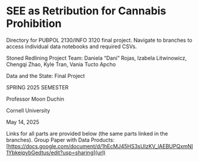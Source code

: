 # SEE as Retribution for Cannabis Prohibition

Directory for PUBPOL 2130/INFO 3120 final project. Navigate to branches to access individual data notebooks and required CSVs. 

Stoned Redlining Project Team: Daniela “Dani” Rojas, Izabela Litwinowicz, Chengqi Zhao, Kyle Tran, Vania Tucto Apcho

Data and the State: Final Project

SPRING 2025 SEMESTER

Professor Moon Duchin

Cornell University

May 14, 2025


Links for all parts are provided below (the same parts linked in the branches).
Group Paper with Data Products: [https://docs.google.com/document/d/1hEcMJ45HS3sUIzKV_lAEBUPQxmNI1YbkeipybGedtus/edit?usp=sharing](url)
